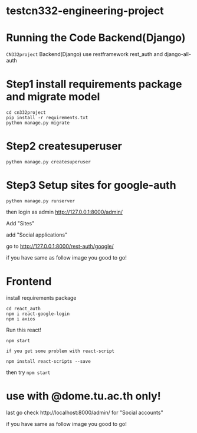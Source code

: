 # testcn332-engineering-project

# Running the Code Backend(Django)

`CN332project` Backend(Django) use restframework rest_auth and django-all-auth

# Step1 install requirements package and migrate model
```
cd cn332project
pip install -r requirements.txt
python manage.py migrate
```
# Step2 createsuperuser 
```
python manage.py createsuperuser
```

# Step3 Setup sites for google-auth

```
python manage.py runserver
```
then login as admin http://127.0.0.1:8000/admin/

Add "Sites" 


add "Social applications"


go to http://127.0.0.1:8000/rest-auth/google/ 



if you have same as follow image you good to go!

# Frontend

install requirements package
```
cd react_auth	
npm i react-google-login
npm i axios

```
Run this react!

```
npm start
```
`
if you get some problem with react-script 
`

```
npm install react-scripts --save
```

then try `npm start`


# use with @dome.tu.ac.th only!


last go check http://localhost:8000/admin/ for "Social accounts"



if you have same as follow image you good to go!

